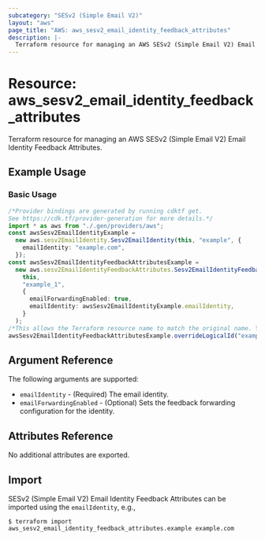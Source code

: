 ```yaml
---
subcategory: "SESv2 (Simple Email V2)"
layout: "aws"
page_title: "AWS: aws_sesv2_email_identity_feedback_attributes"
description: |-
  Terraform resource for managing an AWS SESv2 (Simple Email V2) Email Identity Feedback Attributes.
---
```


# Resource: aws\_sesv2\_email\_identity\_feedback\_attributes

Terraform resource for managing an AWS SESv2 (Simple Email V2) Email Identity Feedback Attributes.

## Example Usage

### Basic Usage

```typescript
/*Provider bindings are generated by running cdktf get.
See https://cdk.tf/provider-generation for more details.*/
import * as aws from "./.gen/providers/aws";
const awsSesv2EmailIdentityExample =
  new aws.sesv2EmailIdentity.Sesv2EmailIdentity(this, "example", {
    emailIdentity: "example.com",
  });
const awsSesv2EmailIdentityFeedbackAttributesExample =
  new aws.sesv2EmailIdentityFeedbackAttributes.Sesv2EmailIdentityFeedbackAttributes(
    this,
    "example_1",
    {
      emailForwardingEnabled: true,
      emailIdentity: awsSesv2EmailIdentityExample.emailIdentity,
    }
  );
/*This allows the Terraform resource name to match the original name. You can remove the call if you don't need them to match.*/
awsSesv2EmailIdentityFeedbackAttributesExample.overrideLogicalId("example");

```

## Argument Reference

The following arguments are supported:

* `emailIdentity` - (Required) The email identity.
* `emailForwardingEnabled` - (Optional) Sets the feedback forwarding configuration for the identity.

## Attributes Reference

No additional attributes are exported.

## Import

SESv2 (Simple Email V2) Email Identity Feedback Attributes can be imported using the `emailIdentity`, e.g.,

```console
$ terraform import aws_sesv2_email_identity_feedback_attributes.example example.com
```
